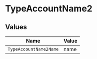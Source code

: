 # TypeAccountName2


## Values

| Name                   | Value                  |
| ---------------------- | ---------------------- |
| `TypeAccountName2Name` | name                   |